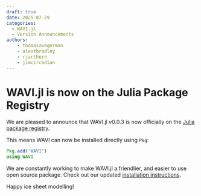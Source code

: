 ```yaml
---
draft: true 
date: 2025-07-29 
categories:
  - WAVI.jl
  - Version Announcements
authors:
    - thomaszwagerman
    - alextbradley
    - rjarthern
    - jimcircadian
---
```


# WAVI.jl is now on the Julia Package Registry

We are pleased to announce that WAVI.jl v0.0.3 is now officially on the
[Julia package registry](https://github.com/JuliaRegistries/General).

<!-- more -->
This means WAVI can now be installed directly using `Pkg`:

```julia
Pkg.add("WAVI")
using WAVI
```

We are constantly working to make WAVI.jl a friendlier, and easier to use open source package.
Check out our updated [installation instructions](https://WAVI-ice-sheet-model.github.io/WAVI.jl/installation_instructions/).

Happy ice sheet modelling!